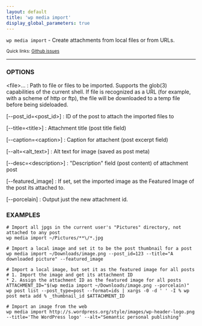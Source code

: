 ```yaml
---
layout: default
title: 'wp media import'
display_global_parameters: true
---
```


`wp media import` - Create attachments from local files or from URLs.

<small>Quick links: <a href="https://github.com/wp-cli/wp-cli/issues?q=is%3Aopen+label%3Acommand%3Amedia-import+sort%3Aupdated-desc">Github issues</a></small>

<hr />

### OPTIONS

&lt;file&gt;...
: Path to file or files to be imported. Supports the glob(3) capabilities of the current shell.
    If file is recognized as a URL (for example, with a scheme of http or ftp), the file will be
    downloaded to a temp file before being sideloaded.

[\--post_id=&lt;post_id&gt;]
: ID of the post to attach the imported files to

[\--title=&lt;title&gt;]
: Attachment title (post title field)

[\--caption=&lt;caption&gt;]
: Caption for attachent (post excerpt field)

[\--alt=&lt;alt_text&gt;]
: Alt text for image (saved as post meta)

[\--desc=&lt;description&gt;]
: "Description" field (post content) of attachment post

[\--featured_image]
: If set, set the imported image as the Featured Image of the post its attached to.

[\--porcelain]
: Output just the new attachment id.

### EXAMPLES

    # Import all jpgs in the current user's "Pictures" directory, not attached to any post
    wp media import ~/Pictures/**\/*.jpg

    # Import a local image and set it to be the post thumbnail for a post
    wp media import ~/Downloads/image.png --post_id=123 --title="A downloaded picture" --featured_image

    # Import a local image, but set it as the featured image for all posts
    # 1. Import the image and get its attachment ID
    * 2. Assign the attachment ID as the featured image for all posts
    ATTACHMENT_ID="$(wp media import ~/Downloads/image.png --porcelain)"
    wp post list --post_type=post --format=ids | xargs -0 -d ' ' -I % wp post meta add % _thumbnail_id $ATTACHMENT_ID

    # Import an image from the web
    wp media import http://s.wordpress.org/style/images/wp-header-logo.png --title='The WordPress logo' --alt="Semantic personal publishing"



